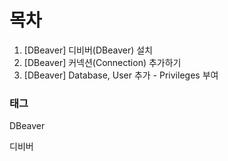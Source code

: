 # 목차

1. [DBeaver] 디비버(DBeaver) 설치
2. [DBeaver] 커넥션(Connection) 추가하기
3. [DBeaver] Database, User 추가 - Privileges 부여





### 태그

DBeaver

디비버





